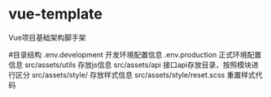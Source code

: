 # vue-template
Vue项目基础架构脚手架

#目录结构
.env.development 开发环境配置信息
.env.production  正式环境配置信息
src/assets/utils 存放js信息
src/assets/api 接口api存放目录，按照模块进行区分
src/assets/style/ 存放样式信息
src/assets/style/reset.scss 重置样式代码



